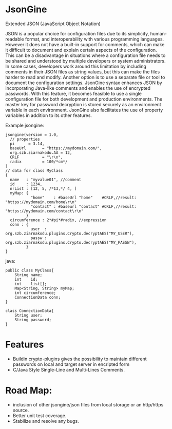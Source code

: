 # JsonGine
Extended JSON (JavaScript Object Notation)

JSON is a popular choice for configuration files due to its simplicity, human-readable format, and interoperability with various programming languages. However it does not have a built-in support for comments, which can make it difficult to document and explain certain aspects of the configuration. This can be a disadvantage in situations where a configuration file needs to be shared and understood by multiple developers or system administrators.
In some cases, developers work around this limitation by including comments in their JSON files as string values, but this can make the files harder to read and modify. Another option is to use a separate file or tool to document the configuration settings.
JsonGine syntax enhances JSON by incorporating Java-like comments and enables the use of encrypted passwords. With this feature, it becomes feasible to use a single configuration file for both development and production environments. The master key for password decryption is stored securely as an environment variable in each environment.
JsonGine also facilitates the use of property variables in addition to its other features.

Example jsongine:

    jsongine(version = 1.0,
      // properties
      pi      = 3.14,
      baseUrl       = "https://mydomain.com/",
      org.szb.ziarnakodu.AA = 12,
      CRLF          = "\r\n",
      radix         = 100/*cm*/
    )
    // data for class MyClass
    {
      name   : "myvalue01", //comment
      id     : 1234,
      nrList : [12, 5, /*13,*/ 4, ]
      myMap: {
               "home"    : #baseUrl "home"    #CRLF,//result: "https://mydomain.com/home\r\n"
               "contact" : #baseurl "contact" #CRLF,//result: "https://mydomain.com/contact\r\n"
             }
      circumference : 2*#pi*#radix, //expression
      conn : {
               user  : org.szb.ziarnakodu.plugins.Crypto.decryptAES("MY_USER"),
               passw : org.szb.ziarnakodu.plugins.Crypto.decryptAES("MY_PASSW"),
             }
    }
    
java:

    public class MyClass{
        String name;
        int    id;
        int    list[];
        Map<String, String> myMap;
        int circumference;
        ConnectionData conn;
    }

    class ConnectionData{
        String user;
        String password;
    }

    
    
# Features
- Buildin crypto-plugins gives the possibility to maintain different passwords on local and target server in encripted form
- C/Java Style Single-Line and Multi-Lines Comments.


# Road Map:

- inclusion of other jsongine/json files from local storage or an http/https source.
- Better unit test coverage.
- Stabilize and resolve any bugs.


